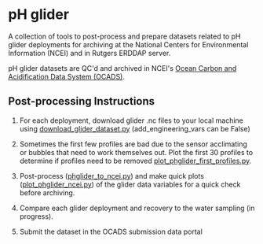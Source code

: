 # pH glider
A collection of tools to post-process and prepare datasets related to pH glider deployments for archiving at the National Centers for Environmental Information (NCEI) and in Rutgers ERDDAP server.

pH glider datasets are QC'd and archived in NCEI's [Ocean Carbon and Acidification Data System (OCADS)](https://www.ncei.noaa.gov/products/ocean-carbon-acidification-data-system).

## Post-processing Instructions

1. For each deployment, download glider .nc files to your local machine using [download_glider_dataset.py](https://github.com/rucool/dataset_archiving/blob/master/download_glider_dataset.py) (add_engineering_vars can be False)

2. Sometimes the first few profiles are bad due to the sensor acclimating or bubbles that need to work themselves out. Plot the first 30 profiles to determine if profiles need to be removed [plot_phglider_first_profiles.py](https://github.com/rucool/dataset_archiving/blob/master/pH_glider/plot_phglider_first_profiles.py).

3. Post-process ([phglider_to_ncei.py](https://github.com/rucool/dataset_archiving/blob/master/pH_glider/phglider_to_ncei.py)) and make quick plots ([plot_phglider_ncei.py](https://github.com/rucool/dataset_archiving/blob/master/pH_glider/plot_phglider_ncei.py)) of the glider data variables for a quick check before archiving.

4. Compare each glider deployment and recovery to the water sampling (in progress).

5. Submit the dataset in the OCADS submission data portal
